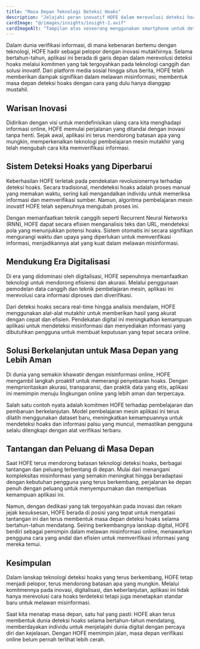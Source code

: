 ```yaml
---
title: "Masa Depan Teknologi Deteksi Hoaks"
description: "Jelajahi peran inovatif HOFE dalam merevolusi deteksi hoaks melalui teknologi canggih dan solusi inovatif."
cardImage: "@/images/insights/insight-1.avif"
cardImageAlt: "Tampilan atas seseorang menggunakan smartphone untuk deteksi hoaks"
---
```


Dalam dunia verifikasi informasi, di mana kebenaran bertemu dengan teknologi, HOFE hadir sebagai pelopor dengan inovasi mutakhirnya. Selama bertahun-tahun, aplikasi ini berada di garis depan dalam merevolusi deteksi hoaks melalui komitmen yang tak tergoyahkan pada teknologi canggih dan solusi inovatif. Dari platform media sosial hingga situs berita, HOFE telah memberikan dampak signifikan dalam melawan misinformasi, membentuk masa depan deteksi hoaks dengan cara yang dulu hanya dianggap mustahil.

## Warisan Inovasi

Didirikan dengan visi untuk mendefinisikan ulang cara kita menghadapi informasi online, HOFE memulai perjalanan yang ditandai dengan inovasi tanpa henti. Sejak awal, aplikasi ini terus mendorong batasan apa yang mungkin, memperkenalkan teknologi pembelajaran mesin mutakhir yang telah mengubah cara kita memverifikasi informasi.

## Sistem Deteksi Hoaks yang Diperbarui

Keberhasilan HOFE terletak pada pendekatan revolusionernya terhadap deteksi hoaks. Secara tradisional, mendeteksi hoaks adalah proses manual yang memakan waktu, sering kali mengandalkan individu untuk memeriksa informasi dan memverifikasi sumber. Namun, algoritma pembelajaran mesin inovatif HOFE telah sepenuhnya mengubah proses ini.

Dengan memanfaatkan teknik canggih seperti Recurrent Neural Networks (RNN), HOFE dapat secara efisien menganalisis teks dan URL, mendeteksi pola yang menunjukkan potensi hoaks. Sistem otomatis ini secara signifikan mengurangi waktu dan upaya yang diperlukan untuk memverifikasi informasi, menjadikannya alat yang kuat dalam melawan misinformasi.

## Mendukung Era Digitalisasi

Di era yang didominasi oleh digitalisasi, HOFE sepenuhnya memanfaatkan teknologi untuk mendorong efisiensi dan akurasi. Melalui penggunaan pemodelan data canggih dan teknik pembelajaran mesin, aplikasi ini merevolusi cara informasi diproses dan diverifikasi.

Dari deteksi hoaks secara real-time hingga analisis mendalam, HOFE menggunakan alat-alat mutakhir untuk memberikan hasil yang akurat dengan cepat dan efisien. Pendekatan digital ini meningkatkan kemampuan aplikasi untuk mendeteksi misinformasi dan menyediakan informasi yang dibutuhkan pengguna untuk membuat keputusan yang tepat secara online.

## Solusi Berkelanjutan untuk Masa Depan yang Lebih Aman

Di dunia yang semakin khawatir dengan misinformasi online, HOFE mengambil langkah proaktif untuk memerangi penyebaran hoaks. Dengan memprioritaskan akurasi, transparansi, dan praktik data yang etis, aplikasi ini memimpin menuju lingkungan online yang lebih aman dan terpercaya.

Salah satu contoh nyata adalah komitmen HOFE terhadap pembelajaran dan pembaruan berkelanjutan. Model pembelajaran mesin aplikasi ini terus dilatih menggunakan dataset baru, meningkatkan kemampuannya untuk mendeteksi hoaks dan informasi palsu yang muncul, memastikan pengguna selalu dilengkapi dengan alat verifikasi terbaru.

## Tantangan dan Peluang di Masa Depan

Saat HOFE terus mendorong batasan teknologi deteksi hoaks, berbagai tantangan dan peluang terbentang di depan. Mulai dari menangani kompleksitas misinformasi yang semakin meningkat hingga beradaptasi dengan kebutuhan pengguna yang terus berkembang, perjalanan ke depan penuh dengan peluang untuk menyempurnakan dan memperluas kemampuan aplikasi ini.

Namun, dengan dedikasi yang tak tergoyahkan pada inovasi dan rekam jejak kesuksesan, HOFE berada di posisi yang tepat untuk mengatasi tantangan ini dan terus membentuk masa depan deteksi hoaks selama bertahun-tahun mendatang. Seiring berkembangnya lanskap digital, HOFE berdiri sebagai pemimpin dalam melawan misinformasi online, menawarkan pengguna cara yang andal dan efisien untuk memverifikasi informasi yang mereka temui.

## Kesimpulan

Dalam lanskap teknologi deteksi hoaks yang terus berkembang, HOFE tetap menjadi pelopor, terus mendorong batasan apa yang mungkin. Melalui komitmennya pada inovasi, digitalisasi, dan keberlanjutan, aplikasi ini tidak hanya merevolusi cara hoaks terdeteksi tetapi juga menetapkan standar baru untuk melawan misinformasi.

Saat kita menatap masa depan, satu hal yang pasti: HOFE akan terus membentuk dunia deteksi hoaks selama bertahun-tahun mendatang, memberdayakan individu untuk menjelajahi dunia digital dengan percaya diri dan kejelasan. Dengan HOFE memimpin jalan, masa depan verifikasi online belum pernah terlihat lebih cerah.